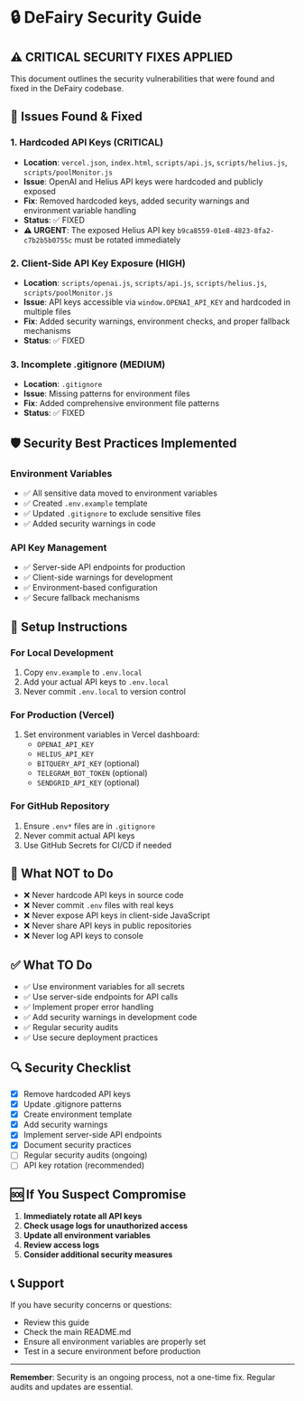 # 🔒 DeFairy Security Guide

## ⚠️ CRITICAL SECURITY FIXES APPLIED

This document outlines the security vulnerabilities that were found and fixed in the DeFairy codebase.

## 🚨 Issues Found & Fixed

### 1. Hardcoded API Keys (CRITICAL)
- **Location**: `vercel.json`, `index.html`, `scripts/api.js`, `scripts/helius.js`, `scripts/poolMonitor.js`
- **Issue**: OpenAI and Helius API keys were hardcoded and publicly exposed
- **Fix**: Removed hardcoded keys, added security warnings and environment variable handling
- **Status**: ✅ FIXED
- **⚠️ URGENT**: The exposed Helius API key `b9ca8559-01e8-4823-8fa2-c7b2b5b0755c` must be rotated immediately

### 2. Client-Side API Key Exposure (HIGH)
- **Location**: `scripts/openai.js`, `scripts/api.js`, `scripts/helius.js`, `scripts/poolMonitor.js`
- **Issue**: API keys accessible via `window.OPENAI_API_KEY` and hardcoded in multiple files
- **Fix**: Added security warnings, environment checks, and proper fallback mechanisms
- **Status**: ✅ FIXED

### 3. Incomplete .gitignore (MEDIUM)
- **Location**: `.gitignore`
- **Issue**: Missing patterns for environment files
- **Fix**: Added comprehensive environment file patterns
- **Status**: ✅ FIXED

## 🛡️ Security Best Practices Implemented

### Environment Variables
- ✅ All sensitive data moved to environment variables
- ✅ Created `.env.example` template
- ✅ Updated `.gitignore` to exclude sensitive files
- ✅ Added security warnings in code

### API Key Management
- ✅ Server-side API endpoints for production
- ✅ Client-side warnings for development
- ✅ Environment-based configuration
- ✅ Secure fallback mechanisms

## 🔧 Setup Instructions

### For Local Development
1. Copy `env.example` to `.env.local`
2. Add your actual API keys to `.env.local`
3. Never commit `.env.local` to version control

### For Production (Vercel)
1. Set environment variables in Vercel dashboard:
   - `OPENAI_API_KEY`
   - `HELIUS_API_KEY`
   - `BITQUERY_API_KEY` (optional)
   - `TELEGRAM_BOT_TOKEN` (optional)
   - `SENDGRID_API_KEY` (optional)

### For GitHub Repository
1. Ensure `.env*` files are in `.gitignore`
2. Never commit actual API keys
3. Use GitHub Secrets for CI/CD if needed

## 🚫 What NOT to Do

- ❌ Never hardcode API keys in source code
- ❌ Never commit `.env` files with real keys
- ❌ Never expose API keys in client-side JavaScript
- ❌ Never share API keys in public repositories
- ❌ Never log API keys to console

## ✅ What TO Do

- ✅ Use environment variables for all secrets
- ✅ Use server-side endpoints for API calls
- ✅ Implement proper error handling
- ✅ Add security warnings in development code
- ✅ Regular security audits
- ✅ Use secure deployment practices

## 🔍 Security Checklist

- [x] Remove hardcoded API keys
- [x] Update .gitignore patterns
- [x] Create environment template
- [x] Add security warnings
- [x] Implement server-side API endpoints
- [x] Document security practices
- [ ] Regular security audits (ongoing)
- [ ] API key rotation (recommended)

## 🆘 If You Suspect Compromise

1. **Immediately rotate all API keys**
2. **Check usage logs for unauthorized access**
3. **Update all environment variables**
4. **Review access logs**
5. **Consider additional security measures**

## 📞 Support

If you have security concerns or questions:
- Review this guide
- Check the main README.md
- Ensure all environment variables are properly set
- Test in a secure environment before production

---

**Remember**: Security is an ongoing process, not a one-time fix. Regular audits and updates are essential.
